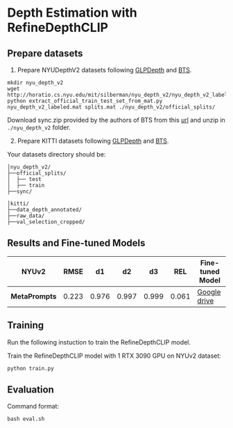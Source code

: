 # Depth Estimation with RefineDepthCLIP
## Prepare datasets

1. Prepare NYUDepthV2 datasets following [GLPDepth](https://github.com/vinvino02/GLPDepth) and [BTS](https://github.com/cleinc/bts/tree/master).

```
mkdir nyu_depth_v2
wget http://horatio.cs.nyu.edu/mit/silberman/nyu_depth_v2/nyu_depth_v2_labeled.mat
python extract_official_train_test_set_from_mat.py nyu_depth_v2_labeled.mat splits.mat ./nyu_depth_v2/official_splits/
```

Download sync.zip provided by the authors of BTS from this [url](https://drive.google.com/file/d/1AysroWpfISmm-yRFGBgFTrLy6FjQwvwP/view) and unzip in `./nyu_depth_v2` folder. 

2. Prepare KITTI datasets following [GLPDepth](https://github.com/vinvino02/GLPDepth) and [BTS](https://github.com/cleinc/bts/tree/master).


Your datasets directory should be:

```
│nyu_depth_v2/
├──official_splits/
│  ├── test
│  ├── train
├──sync/

│kitti/
├──data_depth_annotated/
├──raw_data/
├──val_selection_cropped/
```

## Results and Fine-tuned Models

| NYUv2 | RMSE | d1 | d2 | d3 | REL | Fine-tuned Model |
|-------------------|-------|-------|--------|--------|-------|-------|
| **MetaPrompts** | 0.223 | 0.976 | 0.997 | 0.999 | 0.061 |[Google drive](https://drive.google.com/file/d/1IBZ34fCaD7vTpr4eS7Cq-gfJWDOzx54A/view?usp=sharing) |

## Training

Run the following instuction to train the RefineDepthCLIP model.

Train the RefineDepthCLIP model with 1 RTX 3090 GPU on NYUv2 dataset:
```
python train.py 
```

## Evaluation
Command format:
```
bash eval.sh 
```
